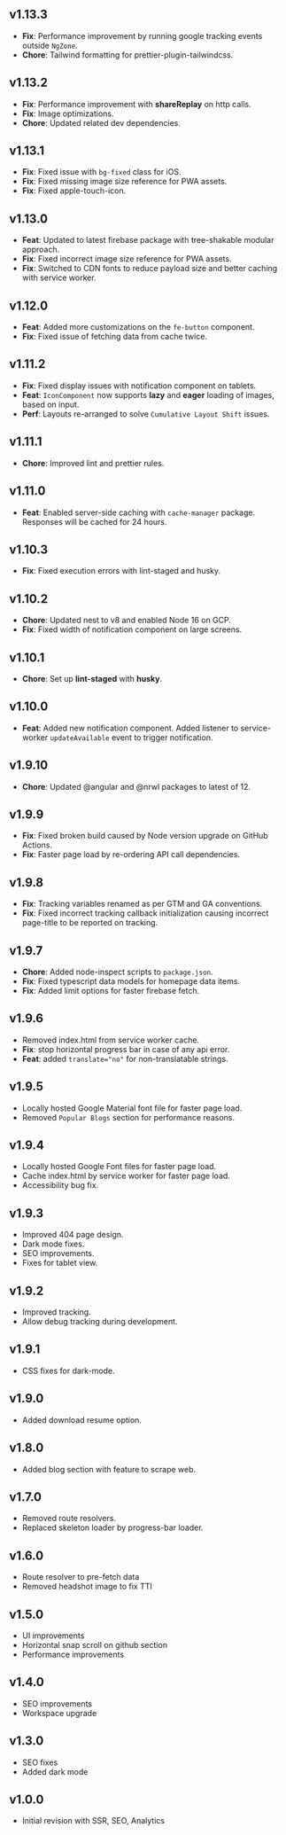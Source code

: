 ## v1.13.3
- **Fix**: Performance improvement by running google tracking events outside `NgZone`.  
- **Chore**: Tailwind formatting for prettier-plugin-tailwindcss.  

## v1.13.2
- **Fix**: Performance improvement with **shareReplay** on http calls.  
- **Fix**: Image optimizations.  
- **Chore**: Updated related dev dependencies.  

## v1.13.1
- **Fix**: Fixed issue with `bg-fixed` class for iOS.  
- **Fix**: Fixed missing image size reference for PWA assets.  
- **Fix**: Fixed apple-touch-icon.  

## v1.13.0
- **Feat**: Updated to latest firebase package with tree-shakable modular approach.  
- **Fix**: Fixed incorrect image size reference for PWA assets.  
- **Fix**: Switched to CDN fonts to reduce payload size and better caching with service worker.  

## v1.12.0
- **Feat**: Added more customizations on the `fe-button` component.  
- **Fix**: Fixed issue of fetching data from cache twice.  

## v1.11.2
- **Fix**: Fixed display issues with notification component on tablets.  
- **Feat**: `IconComponent` now supports **lazy** and **eager** loading of images, based on input.  
- **Perf**: Layouts re-arranged to solve `Cumulative Layout Shift` issues.  

## v1.11.1
- **Chore**: Improved lint and prettier rules.  

## v1.11.0
- **Feat**: Enabled server-side caching with `cache-manager` package. Responses will be cached for 24 hours.  

## v1.10.3
- **Fix**: Fixed execution errors with lint-staged and husky.  

## v1.10.2
- **Chore**: Updated nest to v8 and enabled Node 16 on GCP.  
- **Fix**: Fixed width of notification component on large screens.  

## v1.10.1
- **Chore**: Set up **lint-staged** with **husky**.  

## v1.10.0
- **Feat**: Added new notification component. Added listener to service-worker `updateAvailable` event to trigger notification.  

## v1.9.10
- **Chore**: Updated @angular and @nrwl packages to latest of 12.  

## v1.9.9
- **Fix**: Fixed broken build caused by Node version upgrade on GitHub Actions.  
- **Fix**: Faster page load by re-ordering API call dependencies.  

## v1.9.8
- **Fix**: Tracking variables renamed as per GTM and GA conventions.  
- **Fix**: Fixed incorrect tracking callback initialization causing incorrect page-title to be reported on tracking.  

## v1.9.7
- **Chore**: Added node-inspect scripts to `package.json`.
- **Fix**: Fixed typescript data models for homepage data items.
- **Fix**: Added limit options for faster firebase fetch.

## v1.9.6
- Removed index.html from service worker cache.
- **Fix**: stop horizontal progress bar in case of any api error.
- **Feat**: added `translate="no"` for non-translatable strings.

## v1.9.5
- Locally hosted Google Material font file for faster page load.
- Removed `Popular Blogs` section for performance reasons.

## v1.9.4
- Locally hosted Google Font files for faster page load.
- Cache index.html by service worker for faster page load.
- Accessibility bug fix.

## v1.9.3
- Improved 404 page design.
- Dark mode fixes.
- SEO improvements.
- Fixes for tablet view.

## v1.9.2
- Improved tracking.
- Allow debug tracking during development.  

## v1.9.1
- CSS fixes for dark-mode.  

## v1.9.0
- Added download resume option.  

## v1.8.0
- Added blog section with feature to scrape web.  

## v1.7.0
- Removed route resolvers.
- Replaced skeleton loader by progress-bar loader.        

## v1.6.0
- Route resolver to pre-fetch data
- Removed headshot image to fix TTI      

## v1.5.0
- UI improvements
- Horizontal snap scroll on github section
- Performance improvements    

## v1.4.0
- SEO improvements
- Workspace upgrade  

## v1.3.0
- SEO fixes
- Added dark mode  

## v1.0.0
- Initial revision with SSR, SEO, Analytics  

